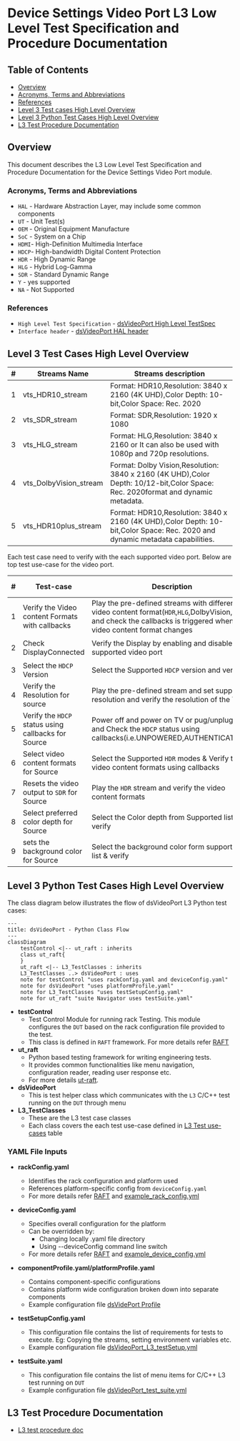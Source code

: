 # Device Settings Video Port L3 Low Level Test Specification and Procedure Documentation

## Table of Contents

- [Overview](#overview)
- [Acronyms, Terms and Abbreviations](#acronyms-terms-and-abbreviations)
- [References](#references)
- [Level 3 Test cases High Level Overview](#level-3-test-cases-high-level-overview)
- [Level 3 Python Test Cases High Level Overview](#level-3-python-test-cases-high-level-overview)
- [L3 Test Procedure Documentation](#l3-test-procedure-documentation)

## Overview

This document describes the L3 Low Level Test Specification and Procedure Documentation for the Device Settings Video Port module.

### Acronyms, Terms and Abbreviations

- `HAL` \- Hardware Abstraction Layer, may include some common components
- `UT`  \- Unit Test(s)
- `OEM` \- Original Equipment Manufacture
- `SoC` \- System on a Chip
- `HDMI`\- High-Definition Multimedia Interface
- `HDCP`\- High-bandwidth Digital Content Protection
- `HDR` \- High Dynamic Range
- `HLG` \- Hybrid Log-Gamma
- `SDR` \- Standard Dynamic Range
- `Y`   \- yes supported
- `NA`  \- Not Supported

### References

- `High Level Test Specification` - [dsVideoPort High Level TestSpec](ds-video-port_High-Level_TestSpec.md)
- `Interface header` - [dsVideoPort HAL header](https://github.com/rdkcentral/rdk-halif-device_settings/tree/4.0.0/include/dsVideoPort.h)

## Level 3 Test Cases High Level Overview

|#|Streams Name|Streams description|
|-|------------|-------------------|
|1|vts_HDR10_stream|Format: HDR10,Resolution: 3840 x 2160 (4K UHD),Color Depth: 10-bit,Color Space: Rec. 2020|
|2|vts_SDR_stream|Format: SDR,Resolution: 1920 x 1080|
|3|vts_HLG_stream|Format: HLG,Resolution: 3840 x 2160 or It can also be used with 1080p and 720p resolutions.|
|4|vts_DolbyVision_stream|Format: Dolby Vision,Resolution: 3840 x 2160 (4K UHD),Color Depth: 10/12-bit,Color Space: Rec. 2020format and dynamic metadata.|
|5|vts_HDR10plus_stream|Format: HDR10,Resolution: 3840 x 2160 (4K UHD),Color Depth: 10-bit,Color Space: Rec. 2020 and dynamic metadata capabilities.|

Each test case need to verify with the each supported video port.
Below are top test use-case for the video port.

|#|Test-case|Description|HAL APIs|Source|Sink|Streams Number|
|-|---------|-----------|--------|------|----|--------------|
|1|Verify the Video content Formats with callbacks|Play the pre-defined streams with different video content format(`HDR`,`HLG`,DolbyVision,..) and check the callbacks is triggered when the video content format changes|`dsVideoFormatUpdateRegisterCB()` `dsGetVideoEOTF()`|`NA`|`Y`|1,2,3,4,5|
|2|Check DisplayConnected|Verify the Display by enabling and disable each supported video port|`dsEnableVideoPort()` `dsIsDisplayConnected()` `dsIsVideoPortActive()`|`Y`|`Y`|1|
|3|Select the `HDCP` Version |Select the Supported `HDCP` version and verify|`dsSetHdmiPreference()`|`Y`|`Y`|`NA`|
|4|Verify the Resolution for source|Play the pre-defined stream and set supported resolution and verify the resolution of the TV|`dsSetResolution()`|`Y`|`NA`|`NA`|
|5|Verify the `HDCP` status using callbacks for Source|Power off and power on TV or pug/unplug `HDMI` and Check the `HDCP` status using callbacks(i.e.UNPOWERED,AUTHENTICATED,..)|`dsEnableHDCP()`|`Y`|`NA`|`NA`|
|6|Select video content formats for Source |Select the Supported `HDR` modes & Verify the video content formats using callbacks|`dsSetForceHDRMode()`|`Y`|`NA`|1,2,3,4,5|
|7|Resets the video output to `SDR` for Source |Play the `HDR` stream and verify the video content formats|`dsResetOutputToSDR()`|`Y`|`NA`|1|
|8|Select preferred color depth for Source|Select the Color depth from Supported list & verify|`dsSetPreferredColorDepth()`|`Y`|`NA`|`NA`|
|9|sets the background color for Source |Select the background color form supported list & verify|`dsSetBackgroundColor()`|`Y`|`NA`|`NA`|

## Level 3 Python Test Cases High Level Overview

The class diagram below illustrates the flow of dsVideoPort L3 Python test cases:

```mermaid
---
title: dsVideoPort - Python Class Flow
---
classDiagram
    testControl <|-- ut_raft : inherits
    class ut_raft{
    }
    ut_raft <|-- L3_TestClasses : inherits
    L3_TestClasses ..> dsVideoPort : uses
    note for testControl "uses rackConfig.yaml and deviceConfig.yaml"
    note for dsVideoPort "uses platformProfile.yaml"
    note for L3_TestClasses "uses testSetupConfig.yaml"
    note for ut_raft "suite Navigator uses testSuite.yaml"
```

- **testControl**
  - Test Control Module for running rack Testing. This module configures the `DUT` based on the rack configuration file provided to the test.
  - This class is defined in `RAFT` framework. For more details refer [RAFT](https://github.com/rdkcentral/python_raft/blob/1.0.0/README.md)
- **ut_raft**
  - Python based testing framework for writing engineering tests.
  - It provides common functionalities like menu navigation, configuration reader, reading user response etc.
  - For more details [ut-raft](https://github.com/rdkcentral/ut-raft).
- **dsVideoPort**
  - This is test helper class which communicates with the `L3` C/C++ test running on the `DUT` through menu
- **L3_TestClasses**
  - These are the L3 test case classes
  - Each class covers the each test use-case defined in [L3 Test use-cases](#level-3-test-cases-high-level-overview) table

### YAML File Inputs

- **rackConfig.yaml**
  - Identifies the rack configuration and platform used
  - References platform-specific config from `deviceConfig.yaml`
  - For more details refer [RAFT](https://github.com/rdkcentral/python_raft/blob/1.0.0/README.md) and [example_rack_config.yml](https://github.com/rdkcentral/python_raft/blob/1.0.0/examples/configs/example_rack_config.yml)

- **deviceConfig.yaml**
  - Specifies overall configuration for the platform
  - Can be overridden by:
    - Changing locally .yaml file directory
    - Using --deviceConfig command line switch
  - For more details refer [RAFT](https://github.com/rdkcentral/python_raft/blob/1.0.0/README.md) and [example_device_config.yml](https://github.com/rdkcentral/python_raft/blob/1.0.0/examples/configs/example_device_config.yml)

- **componentProfile.yaml/platformProfile.yaml**
  - Contains component-specific configurations
  - Contains platform wide configuration broken down into separate components
  - Example configuration file [dsVidePort Profile](../../../profiles/sink/Sink_4K_VideoPort.yaml)

- **testSetupConfig.yaml**
  - This configuration file contains the list of requirements for tests to execute. Eg: Copying the streams, setting environment variables etc.
  - Example configuration file [dsVideoPort_L3_testSetup.yml](../../../host/tests/L3_TestCases/dsVideoPort/dsVideoPort_L3_testSetup.yml)

- **testSuite.yaml**
  - This configuration file contains the list of menu items for C/C++ L3 test running on `DUT`
  - Example configuration file [dsVideoPort_test_suite.yml](../../../host/tests/dsClasses/dsVideoPort_test_suite.yml)

## L3 Test Procedure Documentation

- [L3 test procedure doc](./ds-video-port_L3_Test-Procedure.md)

